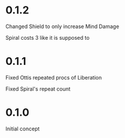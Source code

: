 # 0.1.2

Changed Shield to only increase Mind Damage

Spiral costs 3 like it is supposed to

# 0.1.1

Fixed Ottis repeated procs of Liberation

Fixed Spiral's repeat count

# 0.1.0

Initial concept
